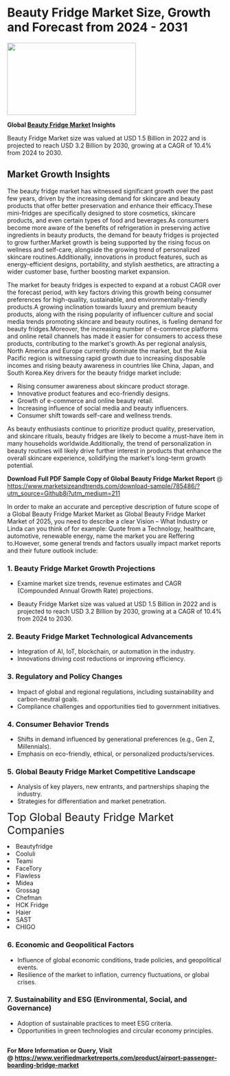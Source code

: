 <H1>Beauty Fridge Market Size, Growth and Forecast from 2024 - 2031</H1><img class="aligncenter size-medium wp-image-584254" src="https://thirdeyenews.in/wp-content/uploads/2024/09/Global-Market-Research-300x168.jpeg" alt="" width="300" height="168" /><p><strong>Global&nbsp;<a href="https://www.marketsizeandtrends.com/download-sample/785486/?utm_source=Github8j?utm_medium=211">Beauty Fridge Market</a> Insights</strong></p><p>Beauty Fridge Market size was valued at USD 1.5 Billion in 2022 and is projected to reach USD 3.2 Billion by 2030, growing at a CAGR of 10.4% from 2024 to 2030.</p><p><h2>Market Growth Insights</h2> <p>The beauty fridge market has witnessed significant growth over the past few years, driven by the increasing demand for skincare and beauty products that offer better preservation and enhance their efficacy.These mini-fridges are specifically designed to store cosmetics, skincare products, and even certain types of food and beverages.As consumers become more aware of the benefits of refrigeration in preserving active ingredients in beauty products, the demand for beauty fridges is projected to grow further.Market growth is being supported by the rising focus on wellness and self-care, alongside the growing trend of personalized skincare routines.Additionally, innovations in product features, such as energy-efficient designs, portability, and stylish aesthetics, are attracting a wider customer base, further boosting market expansion. </p> <p>The market for beauty fridges is expected to expand at a robust CAGR over the forecast period, with key factors driving this growth being consumer preferences for high-quality, sustainable, and environmentally-friendly products.A growing inclination towards luxury and premium beauty products, along with the rising popularity of influencer culture and social media trends promoting skincare and beauty routines, is fueling demand for beauty fridges.Moreover, the increasing number of e-commerce platforms and online retail channels has made it easier for consumers to access these products, contributing to the market's growth.As per regional analysis, North America and Europe currently dominate the market, but the Asia Pacific region is witnessing rapid growth due to increasing disposable incomes and rising beauty awareness in countries like China, Japan, and South Korea.Key drivers for the beauty fridge market include: <ul> <li>Rising consumer awareness about skincare product storage.</li> <li>Innovative product features and eco-friendly designs.</li> <li>Growth of e-commerce and online beauty retail.</li> <li>Increasing influence of social media and beauty influencers.</li> <li>Consumer shift towards self-care and wellness trends.</li> </ul> As beauty enthusiasts continue to prioritize product quality, preservation, and skincare rituals, beauty fridges are likely to become a must-have item in many households worldwide.Additionally, the trend of personalization in beauty routines will likely drive further interest in products that enhance the overall skincare experience, solidifying the market's long-term growth potential.<p></p><p><span class=""><strong>Download Full PDF Sample Copy of Global Beauty Fridge Market Report</strong> @ <a href="https://www.marketsizeandtrends.com/download-sample/785486/?utm_source=Github8j?utm_medium=211" target="_blank">https://www.marketsizeandtrends.com/download-sample/785486/?utm_source=Github8j?utm_medium=211</a></span></p><p>In order to make an accurate and perceptive description of future scope of a Global&nbsp;Beauty Fridge Market Market as Global&nbsp;Beauty Fridge Market Market of 2025, you need to describe a clear Vision &ndash; What Industry or Linda can you think of for example: Quote from a Technology, healthcare, automotive, renewable energy, name the market you are Reffering to.However, some general trends and factors usually impact market reports and their future outlook include:</p><h3>1.&nbsp;<strong>Beauty Fridge Market Growth Projections</strong></h3><ul><li>Examine market size trends, revenue estimates and CAGR (Compounded Annual Growth Rate) projections.</li><li><p>Beauty Fridge Market size was valued at USD 1.5 Billion in 2022 and is projected to reach USD 3.2 Billion by 2030, growing at a CAGR of 10.4% from 2024 to 2030.</p></li></ul><h3>2.&nbsp;<strong>Beauty Fridge Market Technological Advancements</strong></h3><ul><li>Integration of AI, IoT, blockchain, or automation in the industry.</li><li>Innovations driving cost reductions or improving efficiency.</li></ul><h3>3.&nbsp;<strong>Regulatory and Policy Changes</strong></h3><ul><li>Impact of global and regional regulations, including sustainability and carbon-neutral goals.</li><li>Compliance challenges and opportunities tied to government initiatives.</li></ul><h3>4.&nbsp;<strong>Consumer Behavior Trends</strong></h3><ul><li>Shifts in demand influenced by generational preferences (e.g., Gen Z, Millennials).</li><li>Emphasis on eco-friendly, ethical, or personalized products/services.</li></ul><h3>5.&nbsp;<strong>Global Beauty Fridge Market Competitive Landscape</strong></h3><ul><li>Analysis of key players, new entrants, and partnerships shaping the industry.</li><li>Strategies for differentiation and market penetration.</li></ul><p data-pm-slice="1 1 []"><span style="color: inherit; font-family: inherit; font-size: 25px;">Top Global Beauty Fridge Market Companies</span></p><div class="" data-test-id=""><p><li>Beautyfridge</li><li> Cooluli</li><li> Teami</li><li> FaceTory</li><li> Flawless</li><li> Midea</li><li> Grossag</li><li> Chefman</li><li> HCK Fridge</li><li> Haier</li><li> SAST</li><li> CHIGO</li></p></div><h3>6.&nbsp;<strong>Economic and Geopolitical Factors</strong></h3><ul><li>Influence of global economic conditions, trade policies, and geopolitical events.</li><li>Resilience of the market to inflation, currency fluctuations, or global crises.</li></ul><h3>7.&nbsp;<strong>Sustainability and ESG (Environmental, Social, and Governance)</strong></h3><ul><li>Adoption of sustainable practices to meet ESG criteria.</li><li>Opportunities in green technologies and circular economy principles.</li></ul><h2><strong style="font-size: 14px;">For More Information or Query, Visit @&nbsp;</strong><a style="background-color: #ffffff; font-size: 14px;" href="https://www.marketsizeandtrends.com/report/beauty-fridge-market/" target="_blank">https://www.verifiedmarketreports.com/product/airport-passenger-boarding-bridge-market</a></h2>